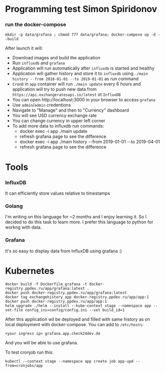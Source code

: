 # Programming test Simon Spiridonov 

### run the docker-compose

`mkdir -p data/grafana ; chmod 777 data/grafana; docker-compose up -d --build`

After launch it will: 

* Download images and build the application
* Run `influxdb` and `grafana`
* Application will run automatically after `influxdb` is started and healthy
* Application will gather history and store it to `influxdb` using `./main history --from 2018-01-01 --to 2019-01-01` as run command
* `CronD` in `app` container will run `./main update` every 6 hours and application will try to push new data from `https://api.exchangeratesapi.io/latest` ot `InfluxDB` 
* You can open http://localhost:3000 in your browser to access `grafana`
* Use `admin`/`admin` credentions
* Navigate to "Manage" and then to "Currency" dashboard
* You will see USD currency exchange rate
* You can change currency in upper left corner
* To add more data to influxdb run commands:
  * docker exec -i app ./main update
  * refresh grafana page to see the difference
  * docker exec -i app ./main history --from 2019-01-01 --to 2019-04-01
  * refresh grafana page to see the difference

# Tools

### InfluxDB

It can efficiently store values relative to timestamps

### Golang

I'm writing on this language for ~2 months and I enjoy learning it. So I decided to do this task to learn more. I prefer this language to python for workng with data.

### Grafana

It's so easy to display data from InfluxDB using grafana :)

# Kubernetes

```
docker build -f Dockerfile_grafana -t docker-registry.ppdev.ru/app/grafana:latest .
docker push docker-registry.ppdev.ru/app/grafana:latest
docker tag exchangehistory_app docker-registry.ppdev.ru/app/app:1
docker push docker-registry.ppdev.ru/app/app:1
helm upgrade ./helm --install --kube-context stage --namespace app --set-file config_ini=config/config.ini --set build_id=1
```

After this application wil be deployed and filled with same history as on local deployment with docker-compose. 
You can add to `/etc/hosts`:

```
<your ingress ip> grafana.app.check24dev.de
```

And you will be able to use grafana.

To test cronjob run this:

```
kubectl --context stage --namespace app create job app-upd --from=cronjobs/app
``` 

